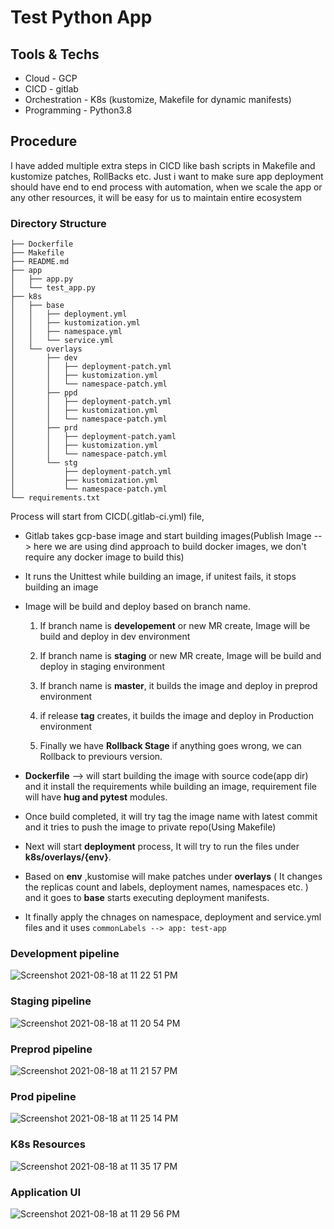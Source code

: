 # Test Python App

## Tools & Techs
- Cloud - GCP
- CICD - gitlab
- Orchestration - K8s (kustomize, Makefile for dynamic manifests)
- Programming - Python3.8

## Procedure 
I have added multiple extra steps in CICD like bash scripts in Makefile and kustomize patches, RollBacks etc. Just i want to make sure app deployment should have end to end process with automation, when we scale the app or any other resources, it will be easy for us to maintain entire ecosystem

### Directory Structure
    ├── Dockerfile
    ├── Makefile
    ├── README.md
    ├── app
    │   ├── app.py
    │   └── test_app.py
    ├── k8s
    │   ├── base
    │   │   ├── deployment.yml
    │   │   ├── kustomization.yml
    │   │   ├── namespace.yml
    │   │   └── service.yml
    │   └── overlays
    │       ├── dev
    │       │   ├── deployment-patch.yml
    │       │   ├── kustomization.yml
    │       │   └── namespace-patch.yml
    │       ├── ppd
    │       │   ├── deployment-patch.yml
    │       │   ├── kustomization.yml
    │       │   └── namespace-patch.yml
    │       ├── prd
    │       │   ├── deployment-patch.yaml
    │       │   ├── kustomization.yml
    │       │   └── namespace-patch.yml
    │       └── stg
    │           ├── deployment-patch.yml
    │           ├── kustomization.yml
    │           └── namespace-patch.yml
    └── requirements.txt
    

Process will start from CICD(.gitlab-ci.yml) file,

- Gitlab takes gcp-base image and start building images(Publish Image --> here we are using dind approach to build docker images, we don't require any docker image to build this) 

- It runs the Unittest while building an image, if unitest fails, it stops building an image 
- Image will be build and deploy based on branch name.
	1. If branch name is **developement** or new MR create, Image will be build and deploy in dev environment

	1. If branch name is **staging** or new MR create, Image will be build and deploy in staging environment

	1. If branch name is **master**, it builds the image and deploy in preprod environment

	1. if release **tag** creates, it builds the image and deploy in Production environment

	1. Finally we have **Rollback Stage** if anything goes wrong,  we can Rollback to previours version.

- **Dockerfile** --> will start building the image with source code(app dir) and it install the requirements while building an image, requirement file will have **hug and pytest** modules.
- Once build completed, it will try tag the image name with latest commit and it tries to push the image to private repo(Using Makefile)

- Next will start **deployment** process, It will try to run the files under **k8s/overlays/{env}**.

- Based on **env** ,kustomise will make patches under **overlays** ( It changes the replicas count and labels, deployment names, namespaces etc. ) and it goes to **base** starts executing deployment manifests.

- It finally apply the chnages on namespace, deployment and service.yml files and it uses `commonLabels --> app: test-app`

### Development pipeline

![Screenshot 2021-08-18 at 11 22 51 PM](https://user-images.githubusercontent.com/58160849/129927050-13b61c30-08ad-40c0-b849-da7873482b6e.png)

### Staging pipeline

![Screenshot 2021-08-18 at 11 20 54 PM](https://user-images.githubusercontent.com/58160849/129927119-805dd67a-ed9b-4925-9cd5-97f00ed7ee65.png)

### Preprod pipeline

![Screenshot 2021-08-18 at 11 21 57 PM](https://user-images.githubusercontent.com/58160849/129927189-d688406a-5acd-4c15-a75a-46810500c951.png)

### Prod pipeline

![Screenshot 2021-08-18 at 11 25 14 PM](https://user-images.githubusercontent.com/58160849/129927264-ed74bbc1-8d15-4b76-97c4-175b649224d6.png)

### K8s Resources

![Screenshot 2021-08-18 at 11 35 17 PM](https://user-images.githubusercontent.com/58160849/129927753-3f966b7d-7813-4f73-8b1c-e39bbd929fe2.png)

### Application UI

![Screenshot 2021-08-18 at 11 29 56 PM](https://user-images.githubusercontent.com/58160849/129927579-8ce7a930-6053-4679-882a-a2c7cafd71b5.png)

